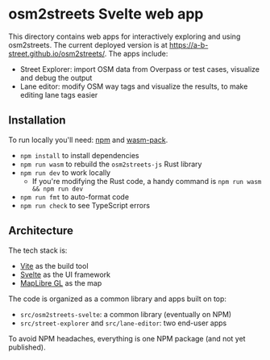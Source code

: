 # osm2streets Svelte web app

This directory contains web apps for interactively exploring and using osm2streets. The current deployed version is at <https://a-b-street.github.io/osm2streets/>. The apps include:

- Street Explorer: import OSM data from Overpass or test cases, visualize and debug the output
- Lane editor: modify OSM way tags and visualize the results, to make editing lane tags easier

## Installation

To run locally you'll need:
[npm](https://docs.npmjs.com/downloading-and-installing-node-js-and-npm) and
[wasm-pack](https://github.com/rustwasm/wasm-pack).

- `npm install` to install dependencies
- `npm run wasm` to rebuild the `osm2streets-js` Rust library
- `npm run dev` to work locally
  - If you're modifying the Rust code, a handy command is `npm run wasm && npm run dev`
- `npm run fmt` to auto-format code
- `npm run check` to see TypeScript errors

## Architecture

The tech stack is:

- [Vite](https://vitejs.dev) as the build tool
- [Svelte](https://svelte.dev) as the UI framework
- [MapLibre GL](https://maplibre.org) as the map

The code is organized as a common library and apps built on top:

- `src/osm2streets-svelte`: a common library (eventually on NPM)
- `src/street-explorer` and `src/lane-editor`: two end-user apps

To avoid NPM headaches, everything is one NPM package (and not yet published).

